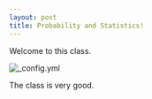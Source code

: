 ```yaml
---
layout: post
title: Probability and Statistics!
---
```


Welcome to this class.

![_config.yml]({{https://brand3.sites.olt.ubc.ca/files/2018/09/5NarrowLogo_ex_768.png}}/images/config.png)

The class is very good.
